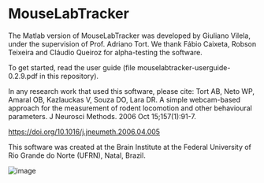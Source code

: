 # MouseLabTracker

The Matlab version of MouseLabTracker was developed by Giuliano Vilela, under the supervision of Prof. Adriano Tort. We thank Fábio Caixeta, Robson Teixeira and Cláudio Queiroz for alpha-testing the software. 
 
To get started, read the user guide (file mouselabtracker-userguide-0.2.9.pdf in this repository).

In any research work that used this software, please cite: Tort AB, Neto WP, Amaral OB, Kazlauckas V, Souza DO, Lara DR. A simple webcam-based approach for the measurement of rodent locomotion and other behavioural parameters. J Neurosci Methods. 2006 Oct 15;157(1):91-7. 

https://doi.org/10.1016/j.jneumeth.2006.04.005

This software was created at the Brain Institute at the Federal University of Rio Grande do Norte (UFRN), Natal, Brazil. 


![image](https://github.com/user-attachments/assets/8b600a53-44b2-4c31-aafa-8a8ad9b208b7)
